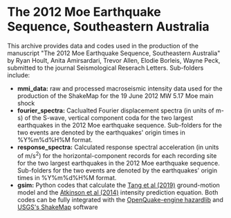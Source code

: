 # The 2012 Moe Earthquake Sequence, Southeastern Australia

This archive provides data and codes used in the production of the manuscript "The 2012 Moe Earthquake Sequence, Southeastern Australia" by Ryan Hoult, Anita Amirsardari, Trevor Allen, Elodie Borleis, Wayne Peck, submitted to the journal Seismological Reserach Letters.  Sub-folders include:

- **mmi_data:** raw and processed macroseismic intensity data used for the production of the ShakeMap for the 19 June 2012 MW 5.17 Moe main shock
- **fourier_spectra:** Caclualted Fourier displacement spectra (in units of m-s) of the S-wave, vertical component coda for the two largest earthquakes in the 2012 Moe earthquake sequence. Sub-folders for the two events are denoted by the earthquakes' origin times in %Y%m%d%H%M format.
- **response_spectra:** Calculated response spectral acceleration (in units of m/s<sup>2</sup>) for the horizontal-component records for each recording site for the two largest earthquakes in the 2012 Moe earthquake sequence. Sub-folders for the two events are denoted by the earthquakes' origin times in %Y%m%d%H%M format.
- **gsim:** Python codes that calculate the [Tang et al (2019)](https://www.mdpi.com/2076-3263/9/10/422/htm) ground-motion model and the [Atkinson et al (2014)](https://pubs.geoscienceworld.org/ssa/bssa/article/104/6/3084/332154/Intensity-Prediction-Equations-for-North) intensity prediction equation.  Both codes can be fully integrated with the [OpenQuake-engine hazardlib](https://github.com/gem/oq-engine/tree/master/openquake/hazardlib) and [USGS's ShakeMap](https://usgs.github.io/shakemap/) software
